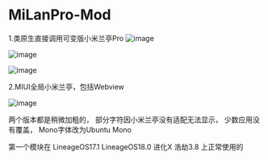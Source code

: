 # MiLanPro-Mod
1.类原生直接调用可变版小米兰亭Pro
![image](https://github.com/Canyang1667/MiLanProMod/blob/main/image/Aosp.png)

![image](https://github.com/Canyang1667/MiLanProMod/blob/main/image/Aosp_1.png)

![image](https://github.com/Canyang1667/MiLanProMod/blob/main/image/Aosp_NeteaseMusic.png)

2.MIUI全局小米兰亭，包括Webview

![image](https://github.com/Canyang1667/MiLanProMod/blob/main/image/MIUI_WebView.jpg)

两个版本都是稍微加粗的，
部分字符因小米兰亭没有适配无法显示，
少数应用没有覆盖，
Mono字体改为Ubuntu Mono

第一个模块在
LineageOS17.1 LineageOS18.0 进化X 浩劫3.8
上正常使用的
